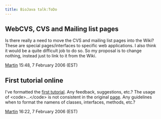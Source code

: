```yaml
---
title: BioJava talk:ToDo
---
```


WebCVS, CVS and Mailing list pages
----------------------------------

Is there really a need to move the CVS and mailing list pages into the
Wiki? These are special pages/interfaces to specific web applications. I
also think it would be a quite difficult job to do so. So my proposal is
to change nothing, instead just to link to it from the Wiki.

[Martin](User:Martin "wikilink") 15:48, 7 February 2006 (EST)

First tutorial online
---------------------

I've formatted the [first
tutorial](BioJava:Tutorial:Symbols_and_SymbolLists "wikilink"). Any
feedback, suggestions, etc.? The usage of \<code\>...\</code\> is not
consistent in the original
[page](http://www.biojava.org/tutorials/chap1.html). Any guidelines when
to format the namens of classes, interfaces, methods, etc.?

[Martin](User:Martin "wikilink") 16:22, 7 February 2006 (EST)
